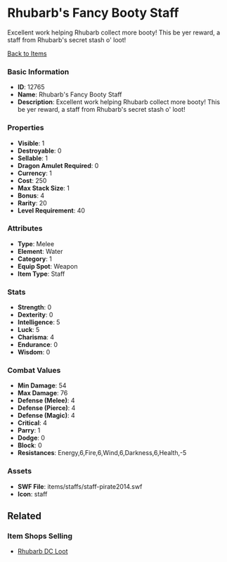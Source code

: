 # Rhubarb's Fancy Booty Staff

Excellent work helping Rhubarb collect more booty! This be yer reward, a staff from Rhubarb's secret stash o' loot! 

[Back to Items](../items.md)

### Basic Information

- **ID**: 12765
- **Name**: Rhubarb&#039;s Fancy Booty Staff
- **Description**: Excellent work helping Rhubarb collect more booty! This be yer reward, a staff from Rhubarb&#039;s secret stash o&#039; loot! 

### Properties

- **Visible**: 1
- **Destroyable**: 0
- **Sellable**: 1
- **Dragon Amulet Required**: 0
- **Currency**: 1
- **Cost**: 250
- **Max Stack Size**: 1
- **Bonus**: 4
- **Rarity**: 20
- **Level Requirement**: 40

### Attributes

- **Type**: Melee
- **Element**: Water
- **Category**: 1
- **Equip Spot**: Weapon
- **Item Type**: Staff

### Stats

- **Strength**: 0
- **Dexterity**: 0
- **Intelligence**: 5
- **Luck**: 5
- **Charisma**: 4
- **Endurance**: 0
- **Wisdom**: 0

### Combat Values

- **Min Damage**: 54
- **Max Damage**: 76
- **Defense (Melee)**: 4
- **Defense (Pierce)**: 4
- **Defense (Magic)**: 4
- **Critical**: 4
- **Parry**: 1
- **Dodge**: 0
- **Block**: 0
- **Resistances**: Energy,6,Fire,6,Wind,6,Darkness,6,Health,-5

### Assets

- **SWF File**: items/staffs/staff-pirate2014.swf
- **Icon**: staff

## Related

### Item Shops Selling

- [Rhubarb DC Loot](../item-shops/418-rhubarb-dc-loot.md)

